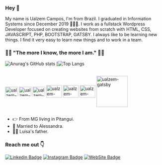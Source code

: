 ### Hey 👋

My name is Ualzem Campos, I'm from Brazil. I graduated in Information Systems since December 2019 👨🏻‍🎓. I work as a fullstack Wordpress Developer focused on creating websites from scratch with HTML, CSS, JAVASCRIPT, PHP, BOOTSTRAP, GATSBY. I always like to be learning new things. I find it very easy to learn new things and to work in a team.

### 👨‍💻 "The more I know, the more I am." 👨‍💻
![Anurag's GitHub stats](https://github-readme-stats.vercel.app/api?username=ualzemgit&show_icons=true&theme=radical)
[![Top Langs](https://github-readme-stats.vercel.app/api/top-langs/?username=ualzemgit&layout=compact&langs_count=16&theme=dracula)<br>
<div style="display: inline_block"><br>



  
  <img align="center" alt="ualzem-HTML" height="30" width="40" src="https://cdn.jsdelivr.net/gh/devicons/devicon/icons/html5/html5-original.svg" />
   <img align="center" alt="ualzem-CSS" height="30" width="40" src="https://cdn.jsdelivr.net/gh/devicons/devicon/icons/css3/css3-original.svg" />
   <img align="center" alt="ualzem-JS" height="30" width="40" src="https://cdn.jsdelivr.net/gh/devicons/devicon/icons/javascript/javascript-original.svg" />
   <img align="center" alt="ualzem-PHP" height="40" width="50" src="https://cdn.jsdelivr.net/gh/devicons/devicon/icons/php/php-original.svg" />
  <img align="center" alt="ualzem-wordpress" height="40" width="50" src="https://cdn.jsdelivr.net/gh/devicons/devicon/icons/wordpress/wordpress-plain.svg" />

   <img align="center" alt="ualzem-bootstrap" height="40" width="50" src="https://cdn.jsdelivr.net/gh/devicons/devicon/icons/bootstrap/bootstrap-original.svg" />
   
   <img align="center" alt="ualzem-gatsby" height="100" width="100" src="https://cdn.jsdelivr.net/gh/devicons/devicon/icons/gatsby/gatsby-plain-wordmark.svg" />



  
  </div>
 
 ##







 - 👉 From MG living in Pitangui.
- 👫 Married to Alessandra.
- 🧍‍♀️ Luísa's father.


### Reach me out 👇
[![Linkedin Badge](https://img.shields.io/badge/-Ualzem%20Campos-0074b4?style=flat-square&logo=Linkedin&logoColor=white&link=https://www.linkedin.com/in/diego-schell-fernandes/)](https://www.linkedin.com/in/ualzem-campos/)  [![Instagram Badge](https://img.shields.io/badge/-Instagram-violet?style=flat-square&logo=Instagram&logoColor=white&link=https://https://www.instagram.com/ualzem_sousa/)](https://www.instagram.com/ualzem_sousa/)
[![WebSite Badge](https://img.shields.io/badge/website-000000?style=for-the-badge&logo=About.me&logoColor=white&link=https://https://ualzemprojetos.com/portfolio/)](https://ualzemprojetos.com/portfolio/)


